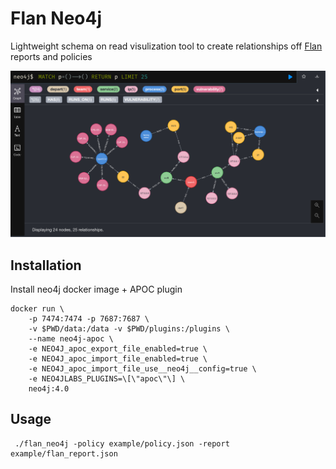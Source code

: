 # Flan Neo4j

Lightweight schema on read visulization tool to create relationships off [Flan](https://github.com/cloudflare/flan) reports and policies

![dry_run](https://github.com/ykaiboussi/flan_neo4j/blob/main/images/dry_run.png)

## Installation

Install neo4j docker image + APOC plugin

```
docker run \
    -p 7474:7474 -p 7687:7687 \
    -v $PWD/data:/data -v $PWD/plugins:/plugins \
    --name neo4j-apoc \
    -e NEO4J_apoc_export_file_enabled=true \
    -e NEO4J_apoc_import_file_enabled=true \
    -e NEO4J_apoc_import_file_use__neo4j__config=true \
    -e NEO4JLABS_PLUGINS=\[\"apoc\"\] \
    neo4j:4.0
```

 ## Usage

```
 ./flan_neo4j -policy example/policy.json -report example/flan_report.json
```